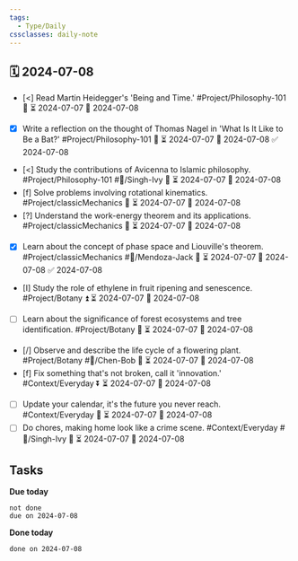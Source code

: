 ```yaml
---
tags:
  - Type/Daily
cssclasses: daily-note
---
```


## 🗓️ 2024-07-08

- [<] Read Martin Heidegger's 'Being and Time.' #Project/Philosophy-101 🔽 ⏳ 2024-07-07 📅 2024-07-08
- [x] Write a reflection on the thought of Thomas Nagel in 'What Is It Like to Be a Bat?' #Project/Philosophy-101 🔺 ⏳ 2024-07-07 📅 2024-07-08 ✅ 2024-07-08
- [<] Study the contributions of Avicenna to Islamic philosophy. #Project/Philosophy-101 #👤/Singh-Ivy 🔽 ⏳ 2024-07-07 📅 2024-07-08
- [f] Solve problems involving rotational kinematics. #Project/classicMechanics 🔺 ⏳ 2024-07-07 📅 2024-07-08
- [?] Understand the work-energy theorem and its applications. #Project/classicMechanics 🔺 ⏳ 2024-07-07 📅 2024-07-08
- [x] Learn about the concept of phase space and Liouville's theorem. #Project/classicMechanics #👤/Mendoza-Jack 🔽 ⏳ 2024-07-07 📅 2024-07-08 ✅ 2024-07-08
- [I] Study the role of ethylene in fruit ripening and senescence. #Project/Botany ⏫ ⏳ 2024-07-07 📅 2024-07-08
- [ ] Learn about the significance of forest ecosystems and tree identification. #Project/Botany 🔺 ⏳ 2024-07-07 📅 2024-07-08
- [/] Observe and describe the life cycle of a flowering plant. #Project/Botany #👤/Chen-Bob 🔼 ⏳ 2024-07-07 📅 2024-07-08
- [f] Fix something that's not broken, call it 'innovation.' #Context/Everyday ⏬ ⏳ 2024-07-07 📅 2024-07-08
- [ ] Update your calendar, it's the future you never reach. #Context/Everyday 🔽 ⏳ 2024-07-07 📅 2024-07-08
- [ ] Do chores, making home look like a crime scene. #Context/Everyday #👤/Singh-Ivy 🔽 ⏳ 2024-07-07 📅 2024-07-08

## Tasks

**Due today**

```tasks
not done
due on 2024-07-08
```

**Done today**

```tasks
done on 2024-07-08
```
            